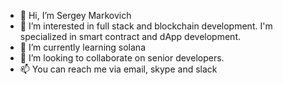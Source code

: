 - 👋 Hi, I’m Sergey Markovich
- 👀 I’m interested in full stack and blockchain development. I'm specialized in smart contract and dApp development.
- 🌱 I’m currently learning solana
- 💞️ I’m looking to collaborate on senior developers.
- 📫 You can reach me via email, skype and slack

<!---
markvich111/markvich111 is a ✨ special ✨ repository because its `README.md` (this file) appears on your GitHub profile.
You can click the Preview link to take a look at your changes.
--->
